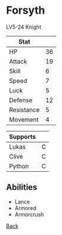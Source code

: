 # Forsyth

LV5-24 Knight

| Stat       | <!-- --> |
| ---------- | -------- |
| HP         | 36       |
| Attack     | 19       |
| Skill      | 6        |
| Speed      | 7        |
| Luck       | 5        |
| Defense    | 12       |
| Resistance | 5        |
| Movement   | 4        |

| Supports | <!-- --> |
| -------- | -------- |
| Lukas    | C        |
| Clive    | C        |
| Python   | C        |

## Abilities

- Lance
- Armored
- Armorcrush

[Back](../README.md)
